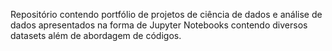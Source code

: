 Repositório contendo portfólio de projetos de ciência de dados e análise de dados apresentados na forma de Jupyter Notebooks contendo diversos datasets além de abordagem de códigos.

